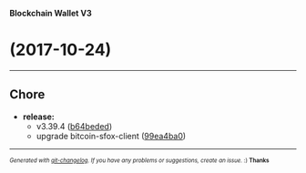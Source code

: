 __Blockchain Wallet V3__

#   (2017-10-24)



---

## Chore

- **release:**
  - v3.39.4
  ([b64beded](https://github.com/blockchain/My-Wallet-V3/commit/b64bededc994c21cd7fe0d7e0206310fb8039076))
  - upgrade bitcoin-sfox-client
  ([99ea4ba0](https://github.com/blockchain/My-Wallet-V3/commit/99ea4ba0696c3763f2c6f29c18a3ba640945735c))



---
<sub><sup>*Generated with [git-changelog](https://github.com/rafinskipg/git-changelog). If you have any problems or suggestions, create an issue.* :) **Thanks** </sub></sup>